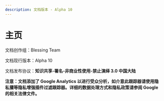 ```yaml
---
description: 文档版本 - Alpha 10
---
```


# 主页

文档创作组：Blessing Team

文档现行版本：Alpha 10

文档发布协议：**知识共享-署名-非商业性使用-禁止演绎 3.0 中国大陆**

**注意：文档添加了 Google Analytics 以进行受众分析，如介意此跟踪器请使用隐私獾等隐私增强插件过滤跟踪器。详细的数据处理方式和隐私政策请参阅 Google 的相关法律文件。**

